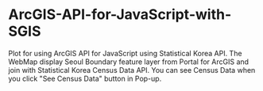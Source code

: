 # ArcGIS-API-for-JavaScript-with-SGIS

Plot for using ArcGIS API for JavaScript using Statistical Korea API.
The WebMap display Seoul Boundary feature layer from Portal for ArcGIS and join with Statistical Korea Census Data API.
You can see Census Data when you click "See Census Data" button in Pop-up.
